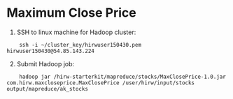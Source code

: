 # Maximum Close Price

1. SSH to linux machine for Hadoop cluster:
```
    ssh -i ~/cluster_key/hirwuser150430.pem hirwuser150430@54.85.143.224
```

2. Submit Hadoop job:
```
    hadoop jar /hirw-starterkit/mapreduce/stocks/MaxClosePrice-1.0.jar com.hirw.maxcloseprice.MaxClosePrice /user/hirw/input/stocks output/mapreduce/ak_stocks
```

